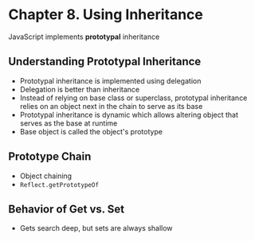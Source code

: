 # Chapter 8. Using Inheritance

JavaScript implements **prototypal** inheritance

## Understanding Prototypal Inheritance

- Prototypal inheritance is implemented using delegation
- Delegation is better than inheritance
- Instead of relying on base class or superclass, prototypal inheritance relies on an object next in the chain to serve as its base
- Prototypal inheritance is dynamic which allows altering object that serves as the base at runtime
- Base object is called the object's prototype

## Prototype Chain

- Object chaining
- `Reflect.getPrototypeOf`

## Behavior of Get vs. Set

- Gets search deep, but sets are always shallow
